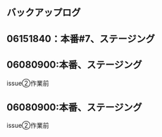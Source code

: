 ## バックアップログ

## 06151840：本番#7、ステージング

## 06080900:本番、ステージング
issue②作業前


## 06080900:本番、ステージング
issue②作業前
